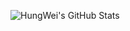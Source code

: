 ![HungWei's GitHub Stats](https://github-readme-stats.vercel.app/api?username=kkdai&show_icons=true&theme=radical)
